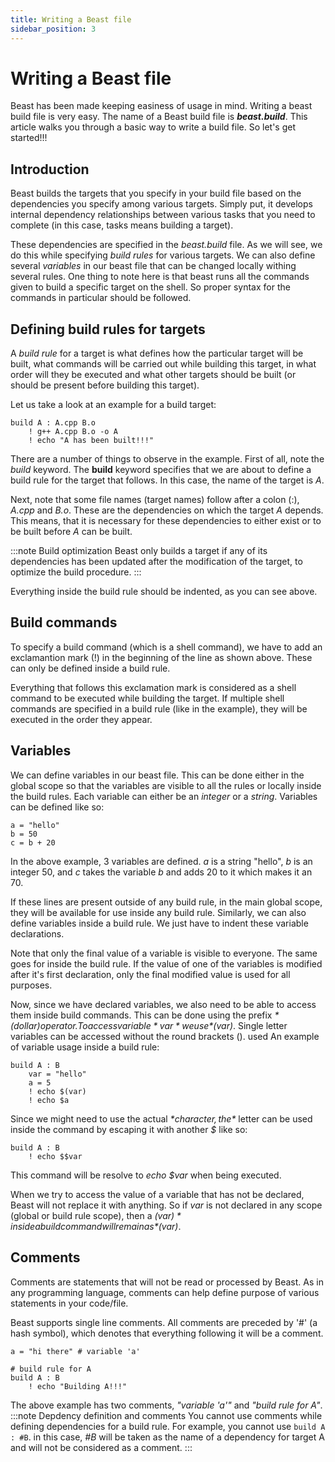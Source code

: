 ```yaml
---
title: Writing a Beast file
sidebar_position: 3
---
```

# Writing a Beast file

Beast has been made keeping easiness of usage in mind. Writing a beast build file is very easy. The name of a Beast build file is ***beast.build***.
This article walks you through a basic way to write a build file. So let's get started!!!

## Introduction
Beast builds the targets that you specify in your build file based on the dependencies you specify among various targets. Simply put, it develops internal dependency relationships between various tasks that you need to complete (in this case, tasks means building a target).

These dependencies are specified in the *beast.build* file. As we will see, we do this while specifying *build rules* for various targets. We can also define several *variables* in our beast file that can be changed locally withing several rules. One thing to note here is that beast runs all the commands given to build a specific target on the shell. So proper syntax for the commands in particular should be followed.

## Defining build rules for targets
A *build rule* for a target is what defines how the particular target will be built, what commands will be carried out while building this target, in what order will they be executed and what other targets should be built (or should be present before building this target).

Let us take a look at an example for a build target:
```
build A : A.cpp B.o
	! g++ A.cpp B.o -o A
	! echo "A has been built!!!"
```
There are a number of things to observe in the example. First of all, note the *build* keyword. The **build** keyword specifies that we are about to define a build rule for the target that follows. In this case, the name of the target is *A*.

Next, note that some file names (target names) follow after a colon (:), *A.cpp* and *B.o*. These are the dependencies on which the target *A* depends. This means, that it is necessary for these dependencies to either exist or to be built before *A* can be built. 

:::note Build optimization
Beast only builds a target if any of its dependencies has been updated after the modification of the target, to optimize the build procedure.
:::

Everything inside the build rule should be indented, as you can see above. 

## Build commands
To specify a build command (which is a shell command), we have to add an exclamantion mark (!) in the beginning of the line as shown above. These can only be defined inside a build rule. 

Everything that follows this exclamation mark is considered as a shell command to be executed while building the target. If multiple shell commands are specified in a build rule (like in the example), they will be executed in the order they appear.

## Variables
We can define variables in our beast file. This can be done either in the global scope so that the variables are visible to all the rules or locally inside the build rules. Each variable can either be an *integer* or a *string*. Variables can be defined like so:
```
a = "hello"
b = 50
c = b + 20
```
In the above example, 3 variables are defined. *a* is a string "hello", *b* is an integer 50, and *c* takes the variable *b* and adds 20 to it which makes it an 70.

If these lines are present outside of any build rule, in the main global scope, they will be available for use inside any build rule. Similarly, we can also define variables inside a build rule. We just have to indent these variable declarations.

Note that only the final value of a variable is visible to everyone. The same goes for inside the build rule. If the value of one of the variables is modified after it's first declaration, only the final modified value is used for all purposes.

Now, since we have declared variables, we also need to be able to access them inside build commands. This can be done using the prefix *$* (dollar) operator. To access variable *var* we use *$(var)*. Single letter variables can be accessed without the round brackets (). used An example of variable usage inside a build rule:
```
build A : B
	var = "hello"
	a = 5
	! echo $(var)
	! echo $a
```

Since we might need to use the actual *$* character, the *$* letter can be used inside the command by escaping it with another *$* like so:
```
build A : B
	! echo $$var
```
This command will be resolve to *echo $var* when being executed.

When we try to access the value of a variable that has not be declared, Beast will not replace it with anything. So if *var* is not declared in any scope (global or build rule scope), then a *$(var)* inside a build command will remain as *$(var)*.

## Comments
Comments are statements that will not be read or processed by Beast. As in any programming language, comments can help define purpose of various statements in your code/file.

Beast supports single line comments. All comments are preceded by '\#' (a hash symbol), which denotes that everything following it will be a comment.

```
a = "hi there" # variable 'a'

# build rule for A
build A : B
	! echo "Building A!!!"
```
The above example has two comments, *"variable 'a'"* and *"build rule for A"*.
:::note Depdency definition and comments
You cannot use comments while defining dependencies for a build rule. For example, you cannot use `build A : #B`. in this case, *#B* will be taken as the name of a dependency for target A and will not be considered as a comment.
:::